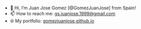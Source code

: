 - 👋 Hi, I’m Juan Jose Gomez [@GomezJuanJose] from Spain!
- 📫 How to reach me: gs.juanjose.1999@gmail.com
- 🌐 My portfolio: [gomezjuanjose.github.io](https://gomezjuanjose.github.io/)

<!---
GomezJuanJose/GomezJuanJose is a ✨ special ✨ repository because its `README.md` (this file) appears on your GitHub profile.
You can click the Preview link to take a look at your changes.
--->
